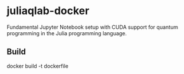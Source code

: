 # juliaqlab-docker
Fundamental Jupyter Notebook setup with CUDA support for quantum programming in the Julia programming language.

## Build
docker build -t dockerfile
